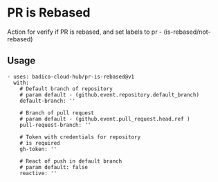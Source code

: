 # PR is Rebased
Action for verify if PR is rebased, and set labels to pr - (is-rebased/not-rebased)

## Usage
```
- uses: badico-cloud-hub/pr-is-rebased@v1
  with:
    # Default branch of repository
    # param default - (github.event.repository.default_branch)
    default-branch: ''
    
    # Branch of pull request
    # param default - (github.event.pull_request.head.ref )
    pull-request-branch: ''
    
    # Token with credentials for repository
    # is required
    gh-token: ''

    # React of push in default branch
    # param default: false
    reactive: ''
```
